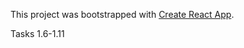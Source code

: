 This project was bootstrapped with [Create React App](https://github.com/facebookincubator/create-react-app).

Tasks 1.6-1.11